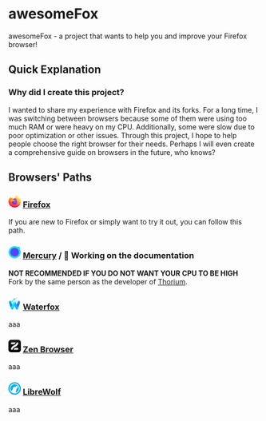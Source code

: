 # awesomeFox
awesomeFox - a project that wants to help you and improve your Firefox browser!

## Quick Explanation
### Why did I create this project?
I wanted to share my experience with Firefox and its forks. For a long time, I was switching between browsers because some of them were using too much RAM or were heavy on my CPU. Additionally, some were slow due to poor optimization or other issues. Through this project, I hope to help people choose the right browser for their needs. Perhaps I will even create a comprehensive guide on browsers in the future, who knows?

## Browsers' Paths
### <img src="https://raw.githubusercontent.com/techplayz32/awesomeFox/refs/heads/main/images/Firefox_logo%2C_2019.svg.png" height=25 width=25> [Firefox](https://google.com)
If you are new to Firefox or simply want to try it out, you can follow this path.
### <img src="https://raw.githubusercontent.com/techplayz32/awesomeFox/refs/heads/main/images/Mercury_256.png" height=25 width=25> [Mercury](https://google.com) / 🔨 Working on the documentation
**NOT RECOMMENDED IF YOU DO NOT WANT YOUR CPU TO BE HIGH**  
  Fork by the same person as the developer of [Thorium](https://github.com/Alex313031/thorium).
### <img src="https://raw.githubusercontent.com/techplayz32/awesomeFox/refs/heads/main/images/Waterfox_logo_2019.svg.png" height=25 width=25> [Waterfox](https://google.com)
aaa
### <img src="https://raw.githubusercontent.com/techplayz32/awesomeFox/refs/heads/main/images/zen-black.png" height=25 width=25> [Zen Browser](https://google.com)
aaa
### <img src="https://raw.githubusercontent.com/techplayz32/awesomeFox/refs/heads/main/images/LibreWolf_icon.svg.png" height=25 width=25> [LibreWolf](https://google.com)
aaa
